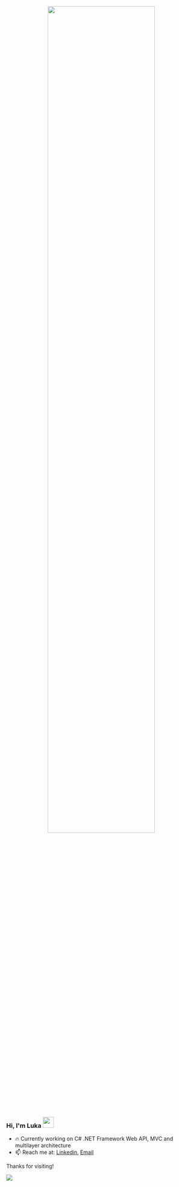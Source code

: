 <div align="center" >
<img src="https://github.com/SP-XD/SP-XD/blob/main/images/dino_rounded.gif?raw=true" href="https://github.com/SP-XD" width="75%"/><br>
</div>

### Hi, I'm Luka <img src="https://github.com/TheDudeThatCode/TheDudeThatCode/blob/master/Assets/Hi.gif" width="29px">

- 🔥 Currently working on C# .NET Framework Web API, MVC and multilayer architecture
- 📫 Reach me at: [Linkedin](https://www.linkedin.com/in/luka-agic-508703252/), [Email](mailto:agic.luke@gmail.com)


Thanks for visiting!


![](https://komarev.com/ghpvc/?username=taliktom)
